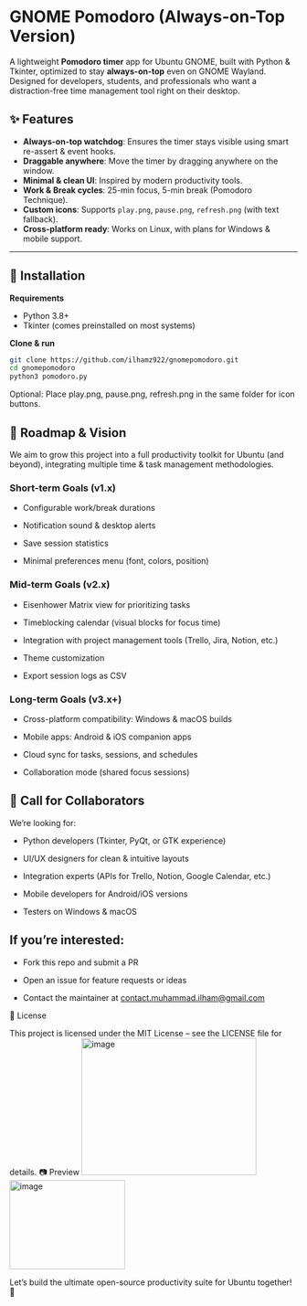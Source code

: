 # GNOME Pomodoro (Always-on-Top Version)

A lightweight **Pomodoro timer** app for Ubuntu GNOME, built with Python & Tkinter, optimized to stay **always-on-top** even on GNOME Wayland.  
Designed for developers, students, and professionals who want a distraction-free time management tool right on their desktop.

## ✨ Features
- **Always-on-top watchdog**: Ensures the timer stays visible using smart re-assert & event hooks.
- **Draggable anywhere**: Move the timer by dragging anywhere on the window.
- **Minimal & clean UI**: Inspired by modern productivity tools.
- **Work & Break cycles**: 25-min focus, 5-min break (Pomodoro Technique).
- **Custom icons**: Supports `play.png`, `pause.png`, `refresh.png` (with text fallback).
- **Cross-platform ready**: Works on Linux, with plans for Windows & mobile support.

---

## 🚀 Installation
**Requirements**
- Python 3.8+
- Tkinter (comes preinstalled on most systems)

**Clone & run**
```bash
git clone https://github.com/ilhamz922/gnomepomodoro.git
cd gnomepomodoro
python3 pomodoro.py
```
Optional: Place play.png, pause.png, refresh.png in the same folder for icon buttons.
## 📌 Roadmap & Vision

We aim to grow this project into a full productivity toolkit for Ubuntu (and beyond), integrating multiple time & task management methodologies.
### Short-term Goals (v1.x)

- Configurable work/break durations

- Notification sound & desktop alerts

- Save session statistics

- Minimal preferences menu (font, colors, position)

### Mid-term Goals (v2.x)

- Eisenhower Matrix view for prioritizing tasks

- Timeblocking calendar (visual blocks for focus time)

- Integration with project management tools (Trello, Jira, Notion, etc.)

- Theme customization

- Export session logs as CSV

### Long-term Goals (v3.x+)

- Cross-platform compatibility: Windows & macOS builds

- Mobile apps: Android & iOS companion apps

- Cloud sync for tasks, sessions, and schedules

- Collaboration mode (shared focus sessions)

## 🤝 Call for Collaborators

We’re looking for:

- Python developers (Tkinter, PyQt, or GTK experience)

- UI/UX designers for clean & intuitive layouts

- Integration experts (APIs for Trello, Notion, Google Calendar, etc.)

- Mobile developers for Android/iOS versions

- Testers on Windows & macOS

## If you’re interested:

- Fork this repo and submit a PR

- Open an issue for feature requests or ideas

- Contact the maintainer at contact.muhammad.ilham@gmail.com

📄 License

This project is licensed under the MIT License – see the LICENSE file for details.
📷 Preview
<img width="306" height="240" alt="image" src="https://github.com/user-attachments/assets/829f0155-0e90-4234-888c-f9860c0d9991" />
<img width="202" height="156" alt="image" src="https://github.com/user-attachments/assets/64218ef8-3866-4125-b497-46dc19fd9c31" />



Let’s build the ultimate open-source productivity suite for Ubuntu together! 🚀
